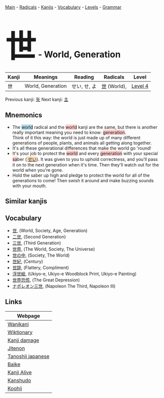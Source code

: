 <style> bigfont {font-size: 100px}</style>
[Main](../index.md) -
[Radicals](../radicals.md) -
[Kanjis](../kanjis.md) -
[Vocabulary](../vocabulary.md) -
[Levels](../levels.md) -
[Grammar](../grammar.md)
# <bigfont> 世</bigfont> - World, Generation 

| Kanji | Meanings | Reading | Radicals | Level |
| --- | --- | --- | --- | --- |
| 世 | World, Generation | せい, せ, よ | [世](../radicals/世.md) (World),  | [Level 4](../levels/wk_level4.md) |

Previous kanji: [矢](矢.md) Next kanji: [主](主.md) 

## Mnemonics
 * The <span style="background-color:#ADD8E6"> world</span> radical and the <span style="background-color:#ffcccb"> world</span> kanji are the same, but there is another really important meaning you need to know: <span style="background-color:#ffcccb"> generation</span>. <br />Think of it this way: the world is just made up of many different generations of people, plants, and animals all getting along together.
* It's all these generational differences that make the world go 'round!
* It's your job to protect the <span style="background-color:#ffcccb"> world</span> and every <span style="background-color:#ffcccb"> generation</span> with your special <span style="background-color:#ffcccb"> sa</span>ber (<span style="background-color:#fed8b1"> [せい](https://jisho.org/search/せい)</span>). It was given to you to uphold correctness, and you'll pass it on to the next generation when it's time. Then they'll watch out for the world when you're gone.
* Hold the saber up high and pledge to protect the world for all of the generations to come! Then swish it around and make buzzing sounds with your mouth.


## Similar kanjis
 


## Vocabulary
 * [世](../vocabulary/世.md), (World, Society, Age, Generation)
* [二世](../vocabulary/世.md), (Second Generation)
* [三世](../vocabulary/世.md), (Third Generation)
* [世界](../vocabulary/世.md), (The World, Society, The Universe)
* [世の中](../vocabulary/世.md), (Society, The World)
* [世紀](../vocabulary/世.md), (Century)
* [世辞](../vocabulary/世.md), (Flattery, Compliment)
* [浮世絵](../vocabulary/世.md), (Ukiyo-e, Ukiyo-e Woodblock Print, Ukiyo-e Painting)
* [世界恐慌](../vocabulary/世.md), (The Great Depression)
* [ナポレオン三世](../vocabulary/世.md), (Napoleon The Third, Napoleon III)



## Links 

| Webpage |
| --- |
| [Wanikani          ](https://www.wanikani.com/kanji/世) |
| [Wiktionary        ](https://en.wiktionary.org/wiki/世) |
| [Kanji damage      ](http://www.kanjidamage.com/kanji/search?utf8=✓&q=世) |
| [Jitenon           ](https://jitenon.com/kanji/世) |
| [Tanoshii japanese ](https://www.tanoshiijapanese.com/dictionary/kanji.cfm?k=世) |
| [Baike             ](https://baike.baidu.com/item/世) |
| [Kanji Alive       ](https://app.kanjialive.com/世) |
| [Kanshudo          ](https://www.kanshudo.com/searchmn?q=世) |
| [Koohii            ](https://kanji.koohii.com/study/kanji/世) |
